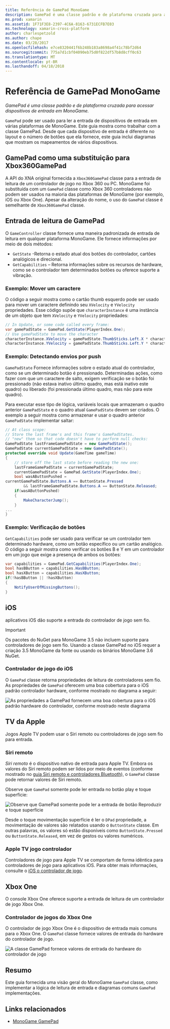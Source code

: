 ```yaml
---
title: Referência de GamePad MonoGame
description: GamePad é uma classe padrão e de plataforma cruzada para acessar dispositivos de entrada em MonoGame.
ms.prod: xamarin
ms.assetid: 1F71F3E8-2397-4C6A-8163-6731ECFB7E03
ms.technology: xamarin-cross-platform
author: charlespetzold
ms.author: chape
ms.date: 03/28/2017
ms.openlocfilehash: e7ce8320441f6b248b183a8698a4f41c78bf2d64
ms.sourcegitcommit: 775a7d1cbf04090eb75d0f822df57b8d8cff0c63
ms.translationtype: MT
ms.contentlocale: pt-BR
ms.lasthandoff: 04/18/2018
---
```

# <a name="monogame-gamepad-reference"></a>Referência de GamePad MonoGame

_GamePad é uma classe padrão e de plataforma cruzada para acessar dispositivos de entrada em MonoGame._

`GamePad` pode ser usado para ler a entrada de dispositivos de entrada em várias plataformas de MonoGame. Este guia mostra como trabalhar com a classe GamePad. Desde que cada dispositivo de entrada é diferente no layout e o número de botões que ela fornece, este guia inclui diagramas que mostram os mapeamentos de vários dispositivos.

## <a name="gamepad-as-a-replacement-for-xbox360gamepad"></a>GamePad como uma substituição para Xbox360GamePad

A API do XNA original fornecida a `Xbox360GamePad` classe para a entrada de leitura de um controlador de jogo no Xbox 360 ou PC. MonoGame foi substituída com um `GamePad` classe como Xbox 360 controladores não podem ser usados na maioria das plataformas de MonoGame (por exemplo, iOS ou Xbox One). Apesar da alteração do nome, o uso do `GamePad` classe é semelhante de `Xbox360GamePad` classe.

## <a name="reading-input-from-gamepad"></a>Entrada de leitura de GamePad

O `GameController` classe fornece uma maneira padronizada de entrada de leitura em qualquer plataforma MonoGame. Ele fornece informações por meio de dois métodos:

- `GetState` -Retorna o estado atual dos botões do controlador, cartões analógicos e direcional.
- `GetCapabilities` – Retorna informações sobre os recursos de hardware, como se o controlador tem determinados botões ou oferece suporte a vibração.

### <a name="example-moving-a-character"></a>Exemplo: Mover um caractere

O código a seguir mostra como o cartão thumb esquerdo pode ser usado para mover um caractere definindo seu `XVelocity` e `YVelocity` propriedades. Esse código supõe que `characterInstance` é uma instância de um objeto que tem `XVelocity` e `YVelocity` propriedades:

```csharp
// In Update, or some code called every frame:
var gamePadState = GamePad.GetState(PlayerIndex.One);
// Use gamePadState to move the character
characterInstance.XVelocity = gamePadState.ThumbSticks.Left.X * characterInstance.MaxSpeed;
characterInstance.YVelocity = gamePadState.ThumbSticks.Left.Y * characterInstance.MaxSpeed;
```

### <a name="example-detecting-pushes"></a>Exemplo: Detectando envios por push

`GamePadState` Fornece informações sobre o estado atual do controlador, como se um determinado botão é pressionado. Determinadas ações, como fazer com que um caractere de salto, exigem verificação se o botão foi pressionado (não estava inativo último quadro, mas está inativo este quadro) ou liberado (foi pressionada último quadro, mas não para este quadro). 

Para executar esse tipo de lógica, variáveis locais que armazenam o quadro anterior `GamePadState` e o quadro atual `GamePadState` devem ser criados. O exemplo a seguir mostra como armazenar e usar o quadro anterior `GamePadState` implementar saltar:

```csharp
// At class scope:
// Store the last frame's and this frame's GamePadStates.
// "new" them so that code doesn't have to perform null checks:
GamePadState lastFrameGamePadState = new GamePadState();
GamePadState currentGamePadState = new GamePadState();
protected override void Update(GameTime gameTime)
{
    // store off the last state before reading the new one:
    lastFrameGamePadState = currentGamePadState;
    currentGamePadState = GamePad.GetState(PlayerIndex.One);
    bool wasAButtonPushed = 
currentGamePadState.Buttons.A == ButtonState.Pressed
        && lastFrameGamePadState.Buttons.A == ButtonState.Released;
    if(wasAButtonPushed)
    {
        MakeCharacterJump();
    }
...
}
```

### <a name="example-checking-for-buttons"></a>Exemplo: Verificação de botões

`GetCapabilities` pode ser usado para verificar se um controlador tem determinado hardware, como um botão específico ou um cartão analógico. O código a seguir mostra como verificar os botões B e Y em um controlador em um jogo que exige a presença de ambos os botões:

```csharp
var capabilities = GamePad.GetCapabilities(PlayerIndex.One);
bool hasBButton = capabilities.HasBButton;
bool hasXButton = capabilities.HasXButton;
if(!hasBButton || !hasXButton)
{
    NotifyUserOfMissingButtons();
}
```

## <a name="ios"></a>iOS

aplicativos iOS dão suporte a entrada do controlador de jogo sem fio.

> [!IMPORTANT]
> Os pacotes do NuGet para MonoGame 3.5 não incluem suporte para controladores de jogo sem fio. Usando a classe GamePad no iOS requer a criação 3.5 MonoGame da fonte ou usando os binários MonoGame 3.6 NuGet. 

### <a name="ios-game-controller"></a>Controlador de jogo do iOS

O `GamePad` classe retorna propriedades de leitura de controladores sem fio. As propriedades de `GamePad` oferecem uma boa cobertura para o iOS padrão controlador hardware, conforme mostrado no diagrama a seguir:

![](input-images/image1.png "As propriedades a GamePad fornecem uma boa cobertura para o iOS padrão hardware do controlador, conforme mostrado neste diagrama")

## <a name="apple-tv"></a>TV da Apple

Jogos Apple TV podem usar o Siri remoto ou controladores de jogo sem fio para entrada.

### <a name="siri-remote"></a>Siri remoto

*Siri remoto* é o dispositivo nativo de entrada para Apple TV. Embora os valores do Siri remoto podem ser lidos por meio de eventos (conforme mostrado no [guia Siri remoto e controladores Bluetooth](~/ios/tvos/platform/remote-bluetooth.md)), o `GamePad` classe pode retornar valores de Siri remoto.

Observe que `GamePad` somente pode ler entrada no botão play e toque superfície: 

![](input-images/image2.png "Observe que GamePad somente pode ler a entrada de botão Reproduzir e toque superfície")

Desde o toque movimentação superfície é ler o `DPad` propriedade, a movimentação de valores são relatados usando o `ButtonState` classe. Em outras palavras, os valores só estão disponíveis como `ButtonState.Pressed` ou `ButtonState.Released`, em vez de gestos ou valores numéricos.

### <a name="apple-tv-game-controller"></a>Apple TV jogo controlador

Controladores de jogo para Apple TV se comportam de forma idêntica para controladores de jogo para aplicativos iOS. Para obter mais informações, consulte o [iOS o controlador de jogo](#iOS_Game_Controller). 

## <a name="xbox-one"></a>Xbox One

O console Xbox One oferece suporte a entrada de leitura de um controlador de jogo Xbox One.

### <a name="xbox-one-game-controller"></a>Controlador de jogos do Xbox One

O controlador de jogo Xbox One é o dispositivo de entrada mais comuns para o Xbox One. O `GamePad` classe fornece valores de entrada do hardware do controlador de jogo.

![](input-images/image3.png "A classe GamePad fornece valores de entrada do hardware do controlador de jogo")

## <a name="summary"></a>Resumo

Este guia fornecida uma visão geral do MonoGame `GamePad` classe, como implementar a lógica de leitura de entrada e diagramas comuns `GamePad` implementações.

## <a name="related-links"></a>Links relacionados

- [MonoGame GamePad](http://www.monogame.net/documentation/?page=T_Microsoft_Xna_Framework_Input_GamePad)

